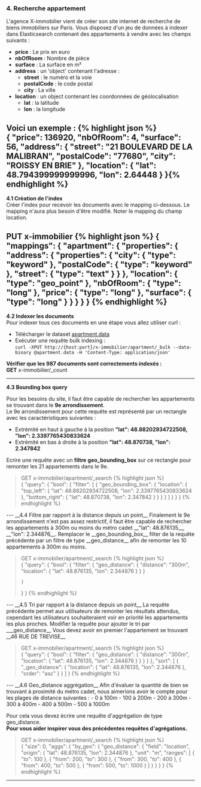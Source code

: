 ### 4. Recherche appartement

L'agence X-immobilier vient de créer son site internet de recherche de biens immobiliers sur Paris.
Vous disposez d'un jeu de données à indexer dans Elasticsearch contenant des appartements à vendre 
avec les champs suivants : 

* __price__ : Le prix en euro
* __nbOfRoom__ : Nombre de pièce
* __surface__ : La surface en m²
* __address__ : un 'object' contenant l'adresse :  
    * __street__ : le numéro et la voie
    * __postalCode__ : le code postal
    * __city__ : La ville
* __location__ : un object contenant les coordonnées de géolocalisation
    * __lat__ : la latitude
    * __lon__ : la longitude    
    
Voici un exemple : 
{% highlight json %}   
{
    "price": 136920,
    "nbOfRoom": 4,
    "surface": 56,
    "address": {
        "street": "21 BOULEVARD DE LA MALIBRAN",
        "postalCode": "77680",
        "city": "ROISSY EN BRIE"
    },
    "location": {
        "lat": 48.794399999999996,
        "lon": 2.64448
    }
}{% endhighlight %}
---
__4.1 Création de l'index__  
Créer l'index pour recevoir les documents avec le mapping ci-dessous.
Le mapping n'aura plus besoin d'être modifié. Noter le mapping du champ location.

     
__PUT__ x-immobilier
{% highlight json %}
{
 "mappings": {
   "apartment": {
     "properties": {
       "address": {
         "properties": {
           "city": {
             "type": "keyword"
           },
           "postalCode": {
             "type": "keyword"
           },
           "street": {
             "type": "text"
           }
         }
       },
       "location": {
          "type": "geo_point"
       },
       "nbOfRoom": {
         "type": "long"
       },
       "price": {
         "type": "long"
       },
       "surface": {
         "type": "long"
       }
     }
   }
 }
}
{% endhighlight %}
---
  __4.2 Indexer les documents__  
Pour indexer tous ces documents en une étape vous allez utiliser curl :  

 * Télécharger le dataset [apartment.data](data/apartment.data)
 * Exécuter une requête bulk indexing :  
  `curl -XPUT http://{host:port}/x-immobilier/apartment/_bulk --data-binary @apartment.data -H 'Content-Type: application/json'`
  
 __Vérifier que les 987 documents sont correctements indexés :__  
 __GET__ x-immobilier/_count
   
---                                     
__4.3 Bounding box query__    

Pour les besoins du site, il faut être capable de rechercher les appartements se trouvant dans le __9e arrondissement__.  
Le 9e arrondissement pour cette requête est représenté par un rectangle avec les caractéristiques suivantes :   
 - Extrémité en haut à gauche à la position __"lat": 48.88202934722508, "lon": 2.3397765430833624__  
 - Extrémité en bas à droite à la position __"lat": 48.870738, "lon": 2.347842__      
    
Ecrire une requête avec un __filtre__  __geo_bounding_box__ sur ce rectangle pour remonter les 21 appartements dans le 9e.
<blockquote class = 'solution' markdown="1">

GET x-immobilier/apartment/_search
{% highlight json %}   
{
  "query": {
    "bool": {
      "filter": [
        {
          "geo_bounding_box": {
            "location": {
              "top_left": {
                "lat": 48.88202934722508,
                "lon": 2.3397765430833624
              },
              "bottom_right": {
                "lat": 48.870738,
                "lon": 2.347842
              }
            }
          }
        }
      ]
    }
  }
}
{% endhighlight %}
</blockquote>
---
__4.4 Filtre par rapport à la distance depuis un point__  
Finalement le 9e arrondissement n'est pas assez restrictif, il faut être capable de rechercher les appartements à 300m ou moins du métro cadet __"lat": 48.876135__, __"lon": 2.344876__.   
Remplacer le __geo_bounding_box__ filter de la requête précédente par un filtre de type __geo_distance__  afin de remonter les 10 appartements à 300m ou moins.   
 

<blockquote class = 'solution' markdown="1">

GET x-immobilier/apartment/_search
{% highlight json %}   
{
  "query": {
    "bool": {
      "filter": 
        {
         "geo_distance": {
           "distance": "300m",
           "location": {
             "lat": 48.876135,
             "lon": 2.344876
           }
         }
        }
      
    }
  }
}
{% endhighlight %}
</blockquote>
---
__4.5 Tri par rapport à la distance depuis un point__  
La requête précédente permet aux utilisateurs de remonter les résultats attendus, cependant les utilisateurs souhaiteraient voir en priorité les appartements les plus proches.  
Modifier la requête pour ajouter le tri par ___geo_distance__  
Vous devez avoir en premier l'appartement se trouvant __46 RUE DE TREVISE__

<blockquote class = 'solution' markdown="1">

GET x-immobilier/apartment/_search
{% highlight json %}   
{
  "query": {
    "bool": {
      "filter": {
        "geo_distance": {
          "distance": "300m",
          "location": {
            "lat": 48.876135,
            "lon": 2.344876
          }
        }
      }
    }
  },
  "sort": [
    {
      "_geo_distance": {
        "location": {
          "lat": 48.876135,
          "lon": 2.344876
        },
        "order": "asc"
      }
    }
  ]
}
{% endhighlight %}
</blockquote>
---
__4.6 Geo_distance aggrégation__  
Afin d'évaluer la quantité de bien se trouvant à proximité du métro cadet, nous aimerions avoir le compte pour les plages de distance suivantes :      
- 0 à 100m  
- 100 à 200m  
- 200 à 300m  
- 300 à 400m  
- 400 à 500m  
- 500 à 1000m  
    
Pour cela vous devez écrire une requête d'aggrégation de type geo_distance.  
__Pour vous aider inspirer vous des précédentes requêtes d'agrégations.__     
<blockquote class = 'solution' markdown="1">

GET x-immobilier/apartment/_search
{% highlight json %}   
{
  "size": 0,
  "aggs": {
    "by_geo": {
      "geo_distance": {
        "field": "location",
        "origin": {
          "lat": 48.876135,
          "lon": 2.344876
        },
        "unit": "m",
        "ranges": [
          {
            "to": 100
          },
          {
            "from": 200,
            "to": 300
          },
          {
            "from": 300,
            "to": 400
          },
          {
            "from": 400,
            "to": 500
          },
          {
            "from": 500,
            "to": 1000
          }
        ]
      }
    }
  }
}
{% endhighlight %}
</blockquote>

---